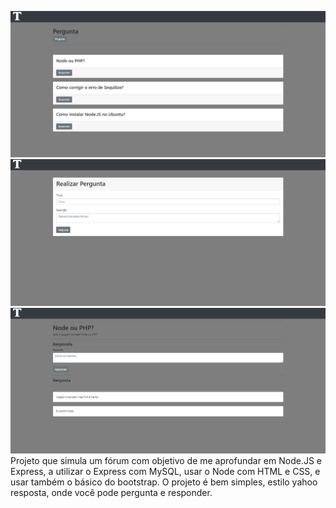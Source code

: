 ![](2022-09-14%20(3).png)
![](2022-09-14%20(4).png)
![](2022-09-14%20(5).png)
Projeto que simula um fórum com objetivo de me aprofundar em Node.JS e Express, a utilizar o Express com MySQL, usar o Node com HTML e CSS, e usar também o básico do bootstrap.
O projeto é bem simples, estilo yahoo resposta, onde você pode pergunta e responder.
